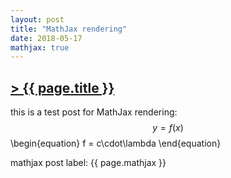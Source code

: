 ```yaml
---
layout: post
title: "MathJax rendering"
date: 2018-05-17
mathjax: true
---
```


## [> {{ page.title }} ](https://caesoma.github.io/archive/standalone/2000-00-00)

this is a test post for MathJax rendering: $$ y = f(x) $$
\\begin{equation}
    f = c\cdot\lambda
\\end{equation}

mathjax post label: {{ page.mathjax }}

<!-- [//]: # (comment) -->

<!-- `-- caetano, {{ page.date | date: "%Y-%m-%d" }}` -->

